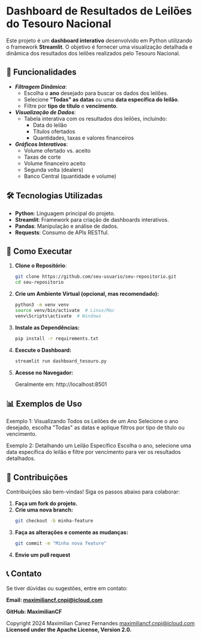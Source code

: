 # Dashboard de Resultados de Leilões do Tesouro Nacional

Este projeto é um **dashboard interativo** desenvolvido em Python utilizando o framework **Streamlit**. O objetivo é fornecer uma visualização detalhada e dinâmica dos resultados dos leilões realizados pelo Tesouro Nacional.

## 🎯 Funcionalidades

- **_Filtragem Dinâmica_**:
  - Escolha o **ano** desejado para buscar os dados dos leilões.
  - Selecione **"Todas" as datas** ou uma **data específica do leilão**.
  - Filtre por **tipo de título** e **vencimento**.
- **_Visualização de Dados_**:
  - Tabela interativa com os resultados dos leilões, incluindo:
    - Data do leilão
    - Títulos ofertados
    - Quantidades, taxas e valores financeiros
- **_Gráficos Interativos_**:
  - Volume ofertado vs. aceito
  - Taxas de corte
  - Volume financeiro aceito
  - Segunda volta (dealers)
  - Banco Central (quantidade e volume)

## 🛠️ Tecnologias Utilizadas

- **Python**: Linguagem principal do projeto.
- **Streamlit**: Framework para criação de dashboards interativos.
- **Pandas**: Manipulação e análise de dados.
- **Requests**: Consumo de APIs RESTful.

## 🚀 Como Executar

1. **Clone o Repositório**:
   ~~~ bash
   git clone https://github.com/seu-usuario/seu-repositorio.git
   cd seu-repositorio
2. **Crie um Ambiente Virtual (opcional, mas recomendado):**
   ~~~bash
   python3 -m venv venv
   source venv/bin/activate  # Linux/Mac
   venv\Scripts\activate  # Windows
3. **Instale as Dependências:**
   ~~~bash
   pip install -r requirements.txt
4. **Execute o Dashboard:**
   ~~~bash
   streamlit run dashboard_tesouro.py
5. **Acesse no Navegador:**

   Geralmente em: http://localhost:8501

## 📊 Exemplos de Uso
Exemplo 1: Visualizando Todos os Leilões de um Ano
Selecione o ano desejado, escolha "Todas" as datas e aplique filtros por tipo de título ou vencimento.

Exemplo 2: Detalhando um Leilão Específico
Escolha o ano, selecione uma data específica do leilão e filtre por vencimento para ver os resultados detalhados.

## 🤝 Contribuições

Contribuições são bem-vindas! Siga os passos abaixo para colaborar:

1. **Faça um fork do projeto.**
2. **Crie uma nova branch:**
   ```bash
   git checkout -b minha-feature
3. **Faça as alterações e comente as mudanças:**
   ```bash
   git commit -m "Minha nova feature"
4. **Envie um pull request**

## 📞 Contato

Se tiver dúvidas ou sugestões, entre em contato:

**Email: maximiliancf.cnpi@icloud.com**

**GitHub: MaximilianCF**

Copyright 2024
Maximilian Canez Fernandes 
maximiliancf.cnpi@icloud.com
**Licensed under the Apache License, Version 2.0.**
